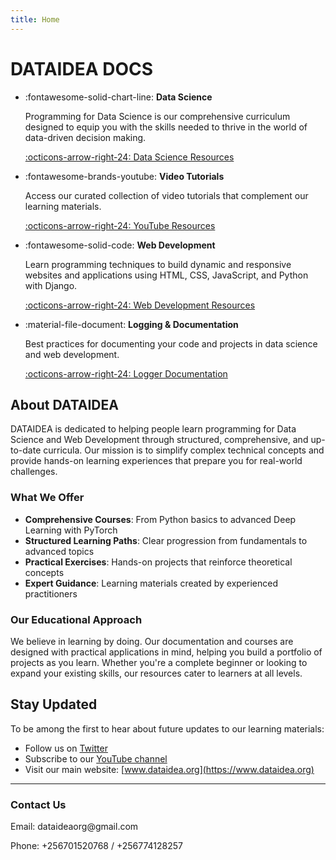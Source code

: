 ```yaml
---
title: Home
---
```


# DATAIDEA DOCS

<div class="grid cards" markdown>

- :fontawesome-solid-chart-line: **Data Science**
    
    Programming for Data Science is our comprehensive curriculum designed to equip you with the skills needed to thrive in the world of data-driven decision making.
    
    [:octicons-arrow-right-24: Data Science Resources](https://science.dataidea.org)

- :fontawesome-brands-youtube: **Video Tutorials**

    Access our curated collection of video tutorials that complement our learning materials.
    
    [:octicons-arrow-right-24: YouTube Resources](https://www.youtube.com/@dataideascience)

- :fontawesome-solid-code: **Web Development**

    Learn programming techniques to build dynamic and responsive websites and applications using HTML, CSS, JavaScript, and Python with Django.
    
    [:octicons-arrow-right-24: Web Development Resources](https://web.dataidea.org)

- :material-file-document: **Logging & Documentation**

    Best practices for documenting your code and projects in data science and web development.
    
    [:octicons-arrow-right-24: Logger Documentation](./Logger/1_logging_events/)

</div>

## About DATAIDEA

DATAIDEA is dedicated to helping people learn programming for Data Science and Web Development through structured, comprehensive, and up-to-date curricula. Our mission is to simplify complex technical concepts and provide hands-on learning experiences that prepare you for real-world challenges.

### What We Offer

- **Comprehensive Courses**: From Python basics to advanced Deep Learning with PyTorch
- **Structured Learning Paths**: Clear progression from fundamentals to advanced topics
- **Practical Exercises**: Hands-on projects that reinforce theoretical concepts
- **Expert Guidance**: Learning materials created by experienced practitioners

### Our Educational Approach

We believe in learning by doing. Our documentation and courses are designed with practical applications in mind, helping you build a portfolio of projects as you learn. Whether you're a complete beginner or looking to expand your existing skills, our resources cater to learners at all levels.

## Stay Updated

To be among the first to hear about future updates to our learning materials:

- Follow us on [Twitter](https://twitter.com/dataideaorg)
- Subscribe to our [YouTube channel](https://youtube.com/@dataideaorg)
- Visit our main website: [www.dataidea.org](https://www.dataidea.org)

---

<div class="contact-info">
  <h3>Contact Us</h3>
  <p>Email: dataideaorg@gmail.com</p>
  <p>Phone: +256701520768 / +256774128257</p>
</div>
